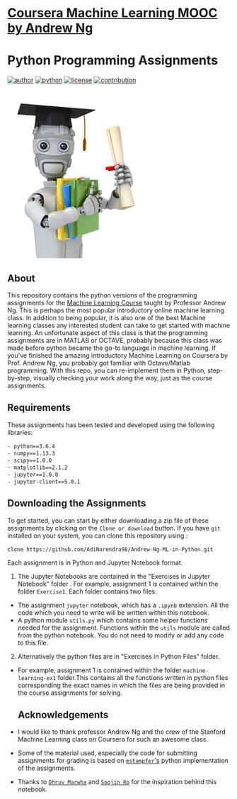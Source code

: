 # [Coursera Machine Learning MOOC by Andrew Ng](https://www.coursera.org/learn/machine-learning) 
# Python Programming Assignments
[![author](https://img.shields.io/badge/author-adinarendra-red.svg)](https://github.com/AdiNarendra98) [![python](https://img.shields.io/badge/python-3.6-blue.svg)]() [![license](https://img.shields.io/github/license/mashape/apistatus.svg)]() [![contribution](https://img.shields.io/badge/contribution-welcome-brightgreen.svg)]()



![](machinelearning.jpg)


## About
This repository contains the python versions of the programming assignments for the [Machine Learning Course](https://www.coursera.org/learn/machine-learning) taught by Professor Andrew Ng. This is perhaps the most popular introductory online machine learning class. In addition to being popular, it is also one of the best Machine learning classes any interested student can take to get started with machine learning. An unfortunate aspect of this class is that the programming assignments are in MATLAB or OCTAVE, probably because this class was made before python became the go-to language in machine learning.
If you've finished the amazing introductory Machine Learning on Coursera by Prof. Andrew Ng, you probably got familiar with Octave/Matlab programming. With this repo, you can re-implement them in Python, step-by-step, visually checking your work along the way, just as the course assignments.

## Requirements 

These assignments has been tested and developed using the following libraries: 

    - python==3.6.4
    - numpy==1.13.3
    - scipy==1.0.0
    - matplotlib==2.1.2
    - jupyter==1.0.0
    - jupyter-client==5.0.1
    
 ## Downloading the Assignments

To get started, you can start by either downloading a zip file of these assignments by clicking on the `Clone or download` button. If you have `git` installed on your system, you can clone this repository using : 

    clone https://github.com/AdiNarendra98/Andrew-Ng-ML-in-Python.git
  
Each assignment is in Python and Jupyter Notebook format.
1. The Jupyter Notebooks are contained in the "Exercises in Jupyter Notebook" folder 
. For example, assignment 1 is contained within the folder `Exercise1`. Each folder contains two files: 
 - The assignment `jupyter` notebook, which has a `.ipynb` extension. All the code which you need to write will be written within this notebook.
 - A python module `utils.py` which contains some helper functions needed for the assignment. Functions within the `utils` module are called from the python notebook. You do not need to modify or add any code to this file.
2. Alternatively the python files are in "Exercises in Python Files" folder.
 - For example, assignment 1 is contained within the folder `machine-learning-ex1` folder.This contains all the functions written in python files corresponding the exact names in which the files are being provided in the course assignments for solving.

    ## Acknowledgements

- I would like to thank professor Andrew Ng and the crew of the Stanford Machine Learning class on Coursera for such an awesome class. 
- Some of the material used, especially the code for submitting assignments for grading is based on [`mstampfer`'s](https://github.com/mstampfer/Coursera-Stanford-ML-Python) python implementation of the assignments. 
- Thanks to [`Dhruv Marwha`](https://github.com/blaine12100/Andrew-NG-Machine-Learning-Course-in-Python) and [`Soojin Ro`](https://github.com/nsoojin/coursera-ml-py) for the inspiration behind this notebook.
